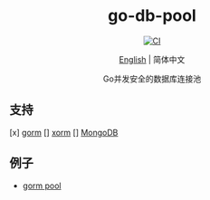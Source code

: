 <div align="center">
<h1>go-db-pool</h1>
</div>
<div align="center">

[![CI][CI-image]][CI-url]

[English](README.md) | 简体中文

Go并发安全的数据库连接池

</div>

## 支持
[x] [gorm](https://gorm.io)
[]  [xorm](https://xorm.io)
[]  [MongoDB](https://github.com/mongodb/mongo-go-driver)

## 例子
- [gorm pool](https://github.com/ALiuGuanyan/go-db-pool/gormpool/examples)

[CI-url]: https://github.com/ALiuGuanyan/go-db-pool/actions?query=workflow%3ACI
[CI-image]: https://github.com/ALiuGuanyan/go-db-pool/workflows/CI/badge.svg?branch=master